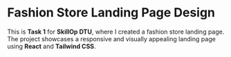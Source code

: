 # Fashion Store Landing Page Design

This is **Task 1** for **SkillOp DTU**, where I created a fashion store landing page. The project showcases a responsive and visually appealing landing page using **React** and **Tailwind CSS**.


